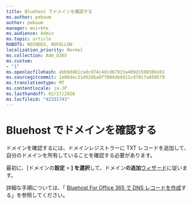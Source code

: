 ```yaml
---
title: Bluehost でドメインを確認する
ms.author: pebaum
author: pebaum
manager: mnirkhe
ms.audience: Admin
ms.topic: article
ROBOTS: NOINDEX, NOFOLLOW
localization_priority: Normal
ms.collection: Adm_O365
ms.custom:
- "1"
ms.openlocfilehash: ebb9dd81cadcd74c4dcd67915a409d150830b101
ms.sourcegitcommit: 1e86dec31d92dba0f7804db9d11c47017a450579
ms.translationtype: MT
ms.contentlocale: ja-JP
ms.lasthandoff: 02/27/2020
ms.locfileid: "42331743"
---
```

# <a name="verify-your-domain-with-bluehost"></a>Bluehost でドメインを確認する

ドメインを確認するには、ドメインレジストラーに TXT レコードを追加して、自分のドメインを所有していることを確認する必要があります。 

最初に、[ドメインの**設定** \> **] を選択**して、ドメイン**の追加**[ウィザード](https://portal.office.com/adminportal/home#/Domains)に従います。
  
詳細な手順については、「 [Bluehost For Office 365 で DNS レコードを作成](https://docs.microsoft.com/microsoft-365/admin/dns/create-dns-records-at-bluehost)する」を参照してください。